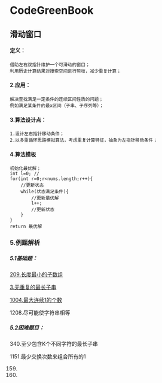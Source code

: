 # CodeGreenBook

## 滑动窗口

#### 定义：

```
借助左右双指针维护一个可滑动的窗口；
利用历史计算结果对搜索空间进行剪枝，减少重复计算；
```

#### 2.应用：

```
解决查找满足一定条件的连续区间性质的问题；
例如满足某条件的最x区间（子串、子序列等）；
```

#### 3.算法设计点：

```
1.设计左右指针移动条件；
2.以多重循环思路模拟算法，考虑重复计算特征，抽象为左指针移动条件；
```

#### 4.算法模板

```
初始化最优解；
int l=0; //
for(int r=0;r<nums.length;r++){
	//更新状态
	while(状态满足条件){
		//更新最优解
		l++;
		//更新状态
	}
}
return 最优解
```

### 5.例题解析


##### 5.1基础题：

[209.长度最小的子数组](https://github.com/sky-noodle/CodeGreenBook/blob/master/leetcode/leetcode209_%E9%95%BF%E5%BA%A6%E6%9C%80%E5%B0%8F%E7%9A%84%E5%AD%90%E6%95%B0%E7%BB%84.md)

[3.无重复的最长子串](https://github.com/sky-noodle/CodeGreenBook/blob/master/leetcode/leetcode3_%E6%97%A0%E9%87%8D%E5%A4%8D%E5%AD%97%E7%AC%A6%E7%9A%84%E6%9C%80%E9%95%BF%E5%AD%90%E4%B8%B2.md)

[1004.最大连续1的个数](https://github.com/sky-noodle/CodeGreenBook/blob/master/leetcode/leetcode1004_%E6%9C%80%E5%A4%A7%E8%BF%9E%E7%BB%AD1%E7%9A%84%E4%B8%AA%E6%95%B0.md)

1208.尽可能使字符串相等



##### 5.2困难题目：

340.至少包含K个不同字符的最长子串

1151.最少交换次数来组合所有的1

159.

1100.


